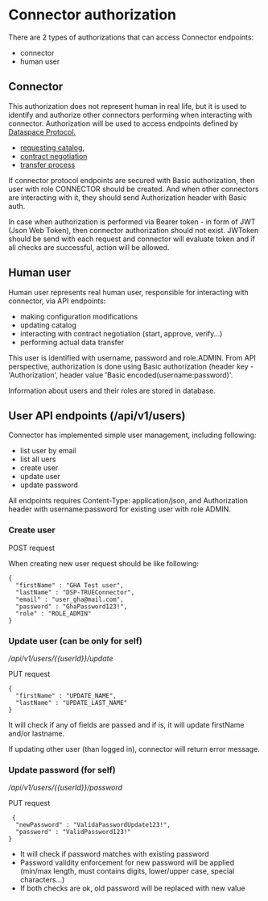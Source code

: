 # Connector authorization

There are 2 types of authorizations that can access Connector endpoints:

 * connector  
 * human user
 
## Connector

This authorization does not represent human in real life, but it is used to identify and authorize other connectors performing when interacting with connector. Authorization will be used to access endpoints defined by [Dataspace Protocol.](https://docs.internationaldataspaces.org/ids-knowledgebase/dataspace-protocol)

 - [requesting catalog](https://docs.internationaldataspaces.org/ids-knowledgebase/dataspace-protocol/catalog/catalog.binding.https), 
 - [contract negotiation](https://docs.internationaldataspaces.org/ids-knowledgebase/dataspace-protocol/contract-negotiation/contract.negotiation.binding.https) 
 - [transfer process](https://docs.internationaldataspaces.org/ids-knowledgebase/dataspace-protocol/transfer-process/transfer.process.binding.https)
 
If connector protocol endpoints are secured with Basic authorization, then user with role CONNECTOR should be created. And when other connectors are interacting with it, they should send Authorization header with Basic auth.

In case when authorization is performed via Bearer token - in form of JWT (Json Web Token), then connector authorization should not exist. 
JWToken should be send with each request and connector will evaluate token and if all checks are successful, action will be allowed.

## Human user

Human user represents real human user, responsible for interacting with connector, via API endpoints:
 - making configuration modifications 
 - updating catalog
 - interacting with contract negotiation (start, approve, verify...)
 - performing actual data transfer
 
This user is identified with username, password and role.ADMIN. From API perspective, authorization is done using Basic authorization (header key - 'Authorization', header value 'Basic encoded(username:password)'.

Information about users and their roles are stored in database.

## User API endpoints (/api/v1/users)

Connector has implemented simple user management, including following:

 - list user by email
 - list all uers
 - create user
 - update user
 - update password
 
All endpoints requires Content-Type: application/json, and Authorization header with username:password for existing user with role ADMIN.
 
### Create user 

POST request 

When creating new user request should be like following:

```
{
  "firstName" : "GHA Test user",
  "lastName" : "DSP-TRUEConnector",
  "email" : "user_gha@mail.com",
  "password" : "GhaPassword123!",
  "role" : "ROLE_ADMIN"
}
```

### Update user (can be only for self)

*/api/v1/users/{{userId}}/update*

PUT request

```
{
  "firstName" : "UPDATE_NAME",
  "lastName" : "UPDATE_LAST_NAME"
}

```

It will check if any of fields are passed and if is, it will update firstName and/or lastname.

If updating other user (than logged in), connector will return error message.

### Update password (for self)

*/api/v1/users/{{userId}}/password*
 
 PUT request
 
```
 {
  "newPassword" : "ValidaPasswordUpdate123!",
  "password" : "ValidPassword123!"
}
```

 - It will check if password matches with existing password 
 - Password validity enforcement for new password will be applied (min/max length, must contains digits, lower/upper case, special characters...)
 - If both checks are ok, old password will be replaced with new value